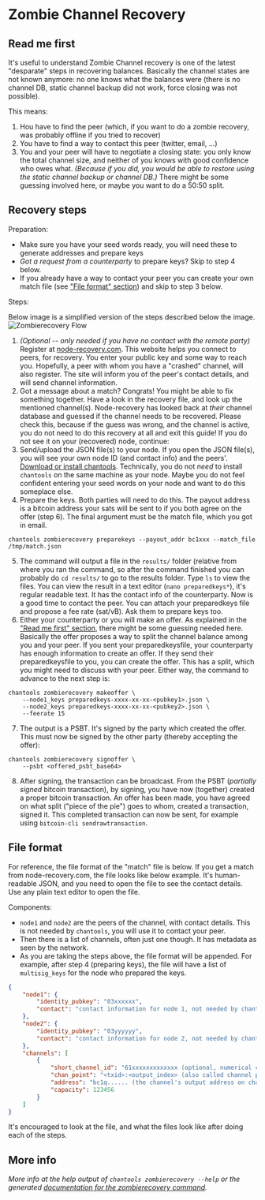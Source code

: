 # Zombie Channel Recovery

## Read me first

It's useful to understand Zombie Channel recovery is one of the latest
"desparate" steps in recovering balances. Basically the channel states are not
known anymore: no one knows what the balances were (there is no channel DB,
static channel backup did not work, force closing was not possible).

This means:
1. Hou have to find the peer (which, if you want to do a zombie recovery, was
   probably offline if you tried to recover)
2. You have to find a way to contact this peer (twitter, email, ...)
3. You and your peer will have to negotiate a closing state: you only know the
   total channel size, and neither of you knows with good confidence who owes
   what. _(Because if you did, you would be able to restore using the static
   channel backup or channel DB.)_ There might be some guessing involved here,
   or maybe you want to do a 50:50 split.

## Recovery steps

Preparation:
* Make sure you have your seed words ready, you will need these to generate
  addresses and prepare keys
* *Got a request from a counterparty* to prepare keys? Skip to step 4 below.
* If you already have a way to contact your peer you can create your own match
  file (see ["File format" section](#file-format)) and skip to step 3 below.

Steps:

Below image is a simplified version of the steps described below the image.
![Zombierecovery Flow](zombierecovery-flow.svg)

1. _(Optional -- only needed if you have no contact with the remote party)_
   Register at [node-recovery.com](https://node-recovery.com). This website
   helps you connect to peers, for recovery. You enter your public key and some
   way to reach you. Hopefully, a peer with whom you have a "crashed" channel,
   will also register. The site will inform you of the peer's contact details,
   and will send channel information.
2. Got a message about a match? Congrats! You might be able to fix something
   together. Have a look in the recovery file, and look up the mentioned
   channel(s). Node-recovery has looked back at _their_ channel database and
   guessed if the channel needs to be recovered. Please check this, because if
   the guess was wrong, and the channel is active, you do not need to do this
   recovery at all and exit this guide! If you do not see it on your (recovered)
   node, continue:
3. Send/upload the JSON file(s) to your node. If you open the JSON file(s), you
   will see your own node ID (and contact info) and the peers'. [Download or
   install chantools](https://github.com/lightninglabs/chantools#installation).
   Technically, you do not _need_ to install `chantools` on the same machine as
   your node. Maybe you do not feel confident entering your seed words on your
   node and want to do this someplace else.
4. Prepare the keys. Both parties will need to do this. The payout address is a
   bitcoin address your sats will be sent to if you both agree on the offer
   (step 6). The final argument must be the match file, which you got in email.  
```
chantools zombierecovery preparekeys --payout_addr bc1xxx --match_file /tmp/match.json
```
5. The command will output a file in the `results/` folder (relative from where
   you ran the command, so after the command finished you can probably do
   `cd results/` to go to the results folder. Type `ls` to view the files. You
   can view the result in a text editor (`nano preparedkeys*`), it's regular
   readable text. It has the contact info of the counterparty. Now is a good
   time to contact the peer. You can attach your preparedkeys file and propose a
   fee rate (sat/vB). Ask them to prepare keys too.
6. Either your counterparty or you will make an offer. As explained in the
   ["Read me first" section](#read-me-first), there might be some guessing
   needed here. Basically the offer proposes a way to split the channel balance
   among you and your peer. If you sent your preparedkeysfile, your counterparty
   has enough information to create an offer. If they send their
   preparedkeysfile to you, you can create the offer. This has a split, which
   you might need to discuss with your peer. Either way, the command to advance
   to the next step is:
```
chantools zombierecovery makeoffer \
	--node1_keys preparedkeys-xxxx-xx-xx-<pubkey1>.json \
	--node2_keys preparedkeys-xxxx-xx-xx-<pubkey2>.json \
	--feerate 15
```
7. The output is a PSBT. It's signed by the party which created the offer. This
   must now be signed by the other party (thereby accepting the offer):
```
chantools zombierecovery signoffer \
	--psbt <offered_psbt_base64>
```
8. After signing, the transaction can be broadcast. From the PSBT (_partially
   signed_ bitcoin transaction), by signing, you have now (together) created a
   proper bitcoin transaction. An offer has been made, you have agreed on what
   split ("piece of the pie") goes to whom, created a transaction, signed it.
   This completed transaction can now be sent, for example using
   `bitcoin-cli sendrawtransaction`.

## File format

For reference, the file format of the "match" file is below. If you get a match
from node-recovery.com, the file looks like below example. It's human-readable
JSON, and you need to open the file to see the contact details. Use any plain
text editor to open the file.

Components:
* `node1` and `node2` are the peers of the channel, with contact details. This
  is not needed by `chantools`, you will use it to contact your peer.
* Then there is a list of channels, often just one though. It has metadata as
  seen by the network.
* As you are taking the steps above, the file format will be appended. For
  example, after step 4 (preparing keys), the file will have a list of
  `multisig_keys` for the node who prepared the keys.

```json
{
    "node1": {
        "identity_pubkey": "03xxxxxx",
        "contact": "contact information for node 1, not needed by chantools itself"
    },
    "node2": {
        "identity_pubkey": "03yyyyyy",
        "contact": "contact information for node 2, not needed by chantools itself"
    },
    "channels": [
        {
            "short_channel_id": "61xxxxxxxxxxxxx (optional, numerical channel ID, can be found on 1ml.com)",
            "chan_point": "<txid>:<output_index> (also called channel point on 1ml.com)",
            "address": "bc1q...... (the channel's output address on chain, find out by looking up the channel point on a block explorer)",
            "capacity": 123456
        }
    ]
}
```

It's encouraged to look at the file, and what the files look like after doing
each of the steps. 

## More info
_More info at the help output of `chantools zombierecovery --help` or the
generated [documentation for the zombierecovery
command](chantools_zombierecovery.md)._
